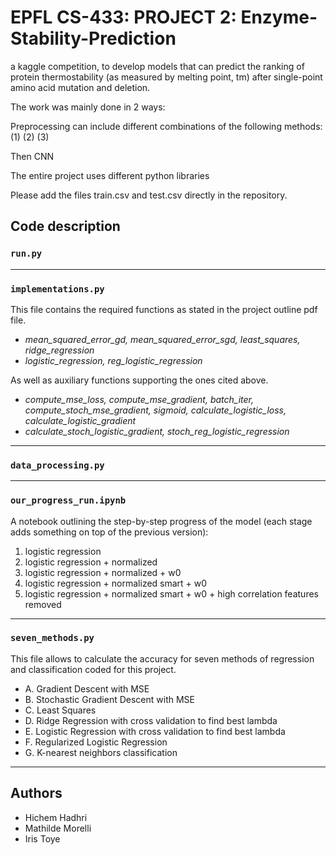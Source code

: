 # EPFL CS-433: PROJECT 2: Enzyme-Stability-Prediction


a kaggle competition, to develop models that can predict the ranking of protein thermostability (as measured by melting point, tm) after single-point amino acid mutation and deletion.


The work was mainly done in 2 ways:

Preprocessing can include different combinations of the following methods: (1)  (2)  (3) 

Then CNN

The entire project uses different python libraries

Please add the files train.csv and test.csv directly in the repository.

## Code description 

### `run.py`


---

### `implementations.py`

This file contains the required functions as stated in the project outline pdf file.

* *mean_squared_error_gd, mean_squared_error_sgd, least_squares, ridge_regression*
* *logistic_regression, reg_logistic_regression*

As well as auxiliary functions supporting the ones cited above.

* *compute_mse_loss, compute_mse_gradient, batch_iter, compute_stoch_mse_gradient, sigmoid, calculate_logistic_loss, calculate_logistic_gradient*
* *calculate_stoch_logistic_gradient, stoch_reg_logistic_regression*

---

### `data_processing.py`


--- 

### `our_progress_run.ipynb`

A notebook outlining the step-by-step progress of the model (each stage adds something on top of the previous version):

1. logistic regression 
2. logistic regression + normalized 
3. logistic regression + normalized + w0
4. logistic regression + normalized smart + w0
5. logistic regression + normalized smart + w0 + high correlation features removed


---
### `seven_methods.py`

This file allows to calculate the accuracy for seven methods of regression and classification coded for this project.

* A. Gradient Descent with MSE
* B. Stochastic Gradient Descent with MSE
* C. Least Squares 
* D. Ridge Regression with cross validation to find best lambda
* E. Logistic Regression with cross validation to find best lambda
* F. Regularized Logistic Regression
* G. K-nearest neighbors classification



---
## Authors 

* Hichem Hadhri
* Mathilde Morelli
* Iris Toye


